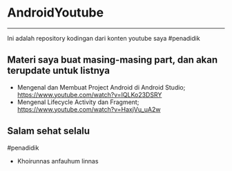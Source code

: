 # AndroidYoutube
---

Ini adalah repository kodingan dari konten youtube saya #penadidik


Materi saya buat masing-masing part, dan akan terupdate untuk listnya
---

* Mengenal dan Membuat Project Android di Android Studio; https://www.youtube.com/watch?v=IQLKo23DSRY
* Mengenal Lifecycle Activity dan Fragment; https://www.youtube.com/watch?v=HaxjVu_uA2w


Salam sehat selalu
---
#penadidik
* Khoirunnas anfauhum linnas
